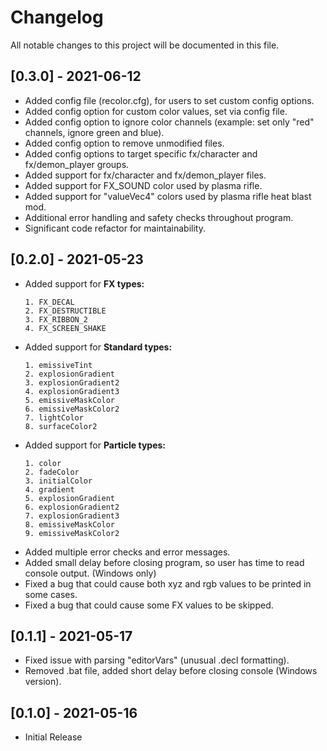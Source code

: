 # Changelog
All notable changes to this project will be documented in this file.

## [0.3.0] - 2021-06-12

- Added config file (recolor.cfg), for users to set custom config options.
- Added config option for custom color values, set via config file.
- Added config option to ignore color channels (example: set only "red" channels, ignore green and blue).
- Added config option to remove unmodified files.
- Added config options to target specific fx/character and fx/demon_player groups.
- Added support for fx/character and fx/demon_player files.
- Added support for FX_SOUND color used by plasma rifle.
- Added support for "valueVec4" colors used by plasma rifle heat blast mod.
- Additional error handling and safety checks throughout program.
- Significant code refactor for maintainability.

## [0.2.0] - 2021-05-23

- Added support for **FX types:** 
  ```
  1. FX_DECAL
  2. FX_DESTRUCTIBLE
  3. FX_RIBBON_2
  4. FX_SCREEN_SHAKE
  ```
- Added support for **Standard types:** 
  ```
  1. emissiveTint
  2. explosionGradient 
  3. explosionGradient2
  4. explosionGradient3
  5. emissiveMaskColor
  6. emissiveMaskColor2
  7. lightColor
  8. surfaceColor2
  ```
- Added support for **Particle types:** 
  ```
  1. color
  2. fadeColor
  3. initialColor
  4. gradient
  5. explosionGradient
  6. explosionGradient2
  7. explosionGradient3
  8. emissiveMaskColor
  9. emissiveMaskColor2
  ```
- Added multiple error checks and error messages.
- Added small delay before closing program, so user has time to read console output. (Windows only)
- Fixed a bug that could cause both xyz and rgb values to be printed in some cases.
- Fixed a bug that could cause some FX values to be skipped.

## [0.1.1] - 2021-05-17

- Fixed issue with parsing "editorVars" (unusual .decl formatting).
- Removed .bat file, added short delay before closing console (Windows version).

## [0.1.0] - 2021-05-16

- Initial Release
